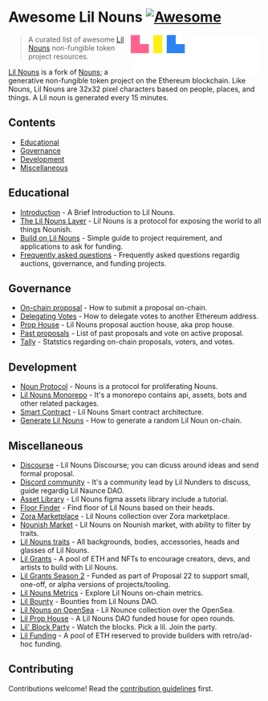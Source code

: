 # Awesome Lil Nouns [![Awesome](https://awesome.re/badge.svg)](https://awesome.re)

<!--lint ignore double-link-->
[<img src="assets/lilnouns-logo.svg" align="right" width="260" alt="Lil Nouns DAO">](https://lilnouns.wtf)

<!--lint ignore double-link-->
> A curated list of awesome [Lil Nouns](https://lilnouns.wtf) non-fungible token project resources. 

<!--lint ignore double-link-->
[Lil Nouns](https://lilnouns.wtf) is a fork of [Nouns](https://nouns.wtf); a generative non-fungible token project on the Ethereum blockchain. 
Like Nouns, Lil Nouns are 32x32 pixel characters based on people, places, and things. A Lil noun is generated every 15 minutes.

## Contents

- [Educational](#educational)
- [Governance](#governance)
- [Development](#development)
- [Miscellaneous](#miscellaneous)

## Educational

- [Introduction](https://lilnouns.notion.site/A-Brief-Introduction-to-Lil-Nouns-54ea31f688734819954bfa13b88f7f7f) - A Brief Introduction to Lil Nouns.
- [The Lil Nouns Layer](https://lilnouns.notion.site/The-Lil-Nouns-Layer-11425a8fcd0449acbe0bb068c6b9cf4c) - Lil Nouns is a protocol for exposing the world to all things Nounish.
- [Build on Lil Nouns]() - Simple guide to project requirement, and applications to ask for funding.
- [Frequently asked questions](https://lilnouns.notion.site/FAQs-0964541052304325880ee11c5beb34e6) - Frequently asked questions regardig auctions, governance, and funding projects.

## Governance

- [On-chain proposal](https://lilnouns.notion.site/Submit-a-proposal-on-chain-25f5311ddfff484ab22d72cf047a1c46) - How to submit a proposal on-chain.
- [Delegating Votes](https://lilnouns.notion.site/Delegating-Votes-c5f9629d6e444f7398c60ad31fa633e2) - How to delegate votes to another Ethereum address.
- [Prop House](https://lilnouns.notion.site/Prop-House-a86f08c9e31f411589f8c7aeaff83ee8) - Lil Nouns proposal auction house, aka prop house.
- [Past proposals](https://lilnouns.wtf/vote) - List of past proposals and vote on active proposal.
- [Tally](https://www.tally.xyz/governance/eip155:1:0x5d2C31ce16924C2a71D317e5BbFd5ce387854039) - Statstics regarding on-chain proposals, voters, and votes. 

## Development

- [Noun Protocol](https://lilnouns.notion.site/Noun-Protocol-forked-with-amendments-to-contract-addresses-9cc199c4cfce49b983fe0889bae8e796) - Nouns is a protocol for proliferating Nouns.
- [Lil Nouns Monorepo](https://github.com/lilnounsDAO/lilnouns-monorepo) - It's a monorepo contains api, assets, bots and other related packages.
- [Smart Contract](https://lilnouns.notion.site/Lil-Nouns-Smart-contract-architecture-a4cadc430d97409e99d17ce09720e4d0) - Lil Nouns Smart contract architecture.
- [Generate Lil Nouns](https://lilnouns.notion.site/Generate-a-random-Lil-Noun-on-chain-6d5cc033a43d47a3abe661ce76a303f0) - How to generate a random Lil Noun on-chain.

## Miscellaneous

- [Discourse](http://discourse.lilnouns.wtf/) - Lil Nouns Discourse; you can dicuss around ideas and send formal proposal.
- [Discord community](https://discord.gg/xjARUcB3tJ) - It's a community lead by Lil Nunders to discuss, guide regardig Lil Naunce DAO.
- [Asset Library](https://www.figma.com/community/file/1117824291358512052) - Lil Nouns figma assets library include a tutorial.
- [Floor Finder](https://www.floorfinder.xyz/collection/lil-nouns/Head) - Find floor of Lil Nouns based on their heads.
- [Zora Marketplace](https://zora.co/collections/0x4b10701Bfd7BFEdc47d50562b76b436fbB5BdB3B) - Lil Nouns collection over Zora marketplace.
- [Nounish Market](https://www.nounish.market/collections/0x4b10701bfd7bfedc47d50562b76b436fbb5bdb3b) - Lil Nouns on Nounish market, with ability to filter by traits.
- [Lil Nouns traits](https://www.figma.com/community/file/1107027798019162777) - All backgrounds, bodies, accessories, heads and glasses of Lil Nouns.
- [Lil Grants](https://lil-world.notion.site/lil-world/Lil-Grants-b6d31f3454e446bb96f79c781ab1896a) - A pool of ETH and NFTs to encourage creators, devs, and artists to build with Lil Nouns. 
- [Lil Grants Season 2](https://www.notion.so/al409/Lil-Grants-Season-2-fdbb431147b9406fae1896f6bcc4d0d7) - Funded as part of Proposal 22 to support small, one-off, or alpha versions of projects/tooling.
- [Lil Nouns Metrics](https://lilnounsmetrics.com) - Explore Lil Nouns on-chain metrics.
- [Lil Bounty](https://www.notion.so/Lil-Bounty-13294a3e944a43868377a3efa8953971) - Bounties from Lil Nouns DAO. 
- [Lil Nouns on OpenSea](https://opensea.io/collection/lil-nouns) - Lil Nounce collection over the OpenSea.
- [Lil Prop House](https://prop.house/lil-nouns) - A Lil Nouns DAO funded house for open rounds.
- [Lil' Block Party](https://lilblockparty.wtf) - Watch the blocks. Pick a lil. Join the party.
- [Lil Funding](https://www.addressform.io/board/689ad3b5-7a88-4ad0-8ba0-4d57703d7636) - A pool of ETH reserved to provide builders with retro/ad-hoc funding.


## Contributing

Contributions welcome! Read the [contribution guidelines](CONTRIBUTING.md) first.

